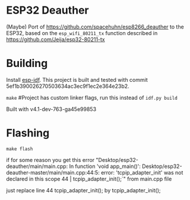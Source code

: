 # ESP32 Deauther

(Maybe) Port of https://github.com/spacehuhn/esp8266_deauther to the ESP32,
based on the `esp_wifi_80211_tx` function described in https://github.com/Jeija/esp32-80211-tx

# Building

Install [esp-idf](https://github.com/espressif/esp-idf). This project is built and tested with
commit 5ef1b390026270503634ac3ec9f1ec2e364e23b2.

`make` #Project has custom linker flags, run this instead of `idf.py build`

Built with v4.1-dev-763-ga45e99853

# Flashing

`make flash`


if for some reason you get this error "Desktop/esp32-deauther/main/main.cpp: In function 'void app_main()':
Desktop/esp32-deauther-master/main/main.cpp:44:5: error: 'tcpip_adapter_init' was not declared in this scope
   44 | tcpip_adapter_init();`" from main.cpp file

   just replace line 44 tcpip_adapter_init(); by tcpip_adapter_init();
